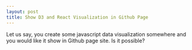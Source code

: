 ```yaml
---
layout: post
title: Show D3 and React Visualization in Github Page
---
```


Let us say, you create some javascript data visualization somewhere and you would like it show in Github page site. Is it possible?


<html>
  <head>
    <title>Massachusetts Chrolopleth map with interactive legend and viewbox</title>
    <link
      href="https://fonts.googleapis.com/css?family=Poppins&display=swap"
      rel="stylesheet"
    />
    <link href="styles.css" rel="stylesheet" />
    <script src="https://unpkg.com/react@16.9.0/umd/react.production.min.js"></script>
    <script src="https://unpkg.com/react-dom@16.9.0/umd/react-dom.production.min.js"></script>
    <script src="https://unpkg.com/d3@5.11.0/dist/d3.min.js"></script>
  			<script src="https://unpkg.com/topojson@3.0.2/dist/topojson.min.js"></script>  
  </head>
  <body>
    <div id="root"></div>
    <script src="/Files/MA_county_map.js">
    
    </script>
     
  </body>
</html>


what about add another one?
